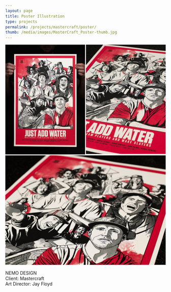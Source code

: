 ```yaml
---
layout: page
title: Poster Illustration
type: projects
permalink: /projects/mastercraft/poster/
thumb: /media/images/MasterCraft_Poster-thumb.jpg
---
```


![](/media/images/MasterCraft_Poster_1.jpg)
![](/media/images/MasterCraft_Poster_2.jpg)

NEMO DESIGN<br/>
Client: Mastercraft<br/>
Art Director: Jay Floyd